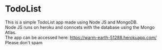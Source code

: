 # TodoList
This is a simple TodoList app made using Node JS and MongoDB.<br>
Node JS runs on heroku and conncets with the database using the Mongo Atlas.<br>
The app can be accessed here: https://warm-earth-51288.herokuapp.com/ <br>
Please don't spam
